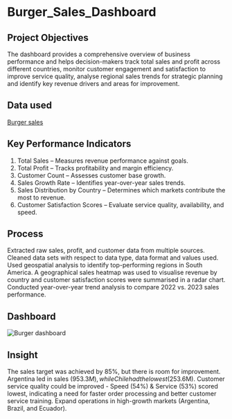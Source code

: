 # Burger_Sales_Dashboard
## Project Objectives
The dashboard provides a comprehensive overview of business performance and helps decision-makers track total sales and profit across different countries, monitor customer engagement and satisfaction to improve service quality, analyse regional sales trends for strategic planning and identify key revenue drivers and areas for improvement.

## Data used
[Burger sales](https://www.careerprinciples.com/)

## Key Performance Indicators
1. Total Sales – Measures revenue performance against goals.
2. Total Profit – Tracks profitability and margin efficiency.
3. Customer Count – Assesses customer base growth.
4. Sales Growth Rate – Identifies year-over-year sales trends.
5. Sales Distribution by Country – Determines which markets contribute the most to revenue.
6. Customer Satisfaction Scores – Evaluate service quality, availability, and speed.
   
## Process
Extracted raw sales, profit, and customer data from multiple sources. Cleaned data sets with respect to data type, data format and values used.
Used geospatial analysis to identify top-performing regions in South America. A geographical sales heatmap was used to visualise revenue by country and customer satisfaction scores were summarised in a radar chart.
Conducted year-over-year trend analysis to compare 2022 vs. 2023 sales performance.

## Dashboard
![Burger dashboard](https://github.com/user-attachments/assets/690cdda2-bfe5-4e6f-a6fd-4a085b8e227e)

## Insight
The sales target was achieved by 85%, but there is room for improvement. Argentina led in sales ($953.3M), while Chile had the lowest ($253.6M).
Customer service quality could be improved - Speed (54%) & Service (53%) scored lowest, indicating a need for faster order processing and better customer service training.
Expand operations in high-growth markets (Argentina, Brazil, and Ecuador).
